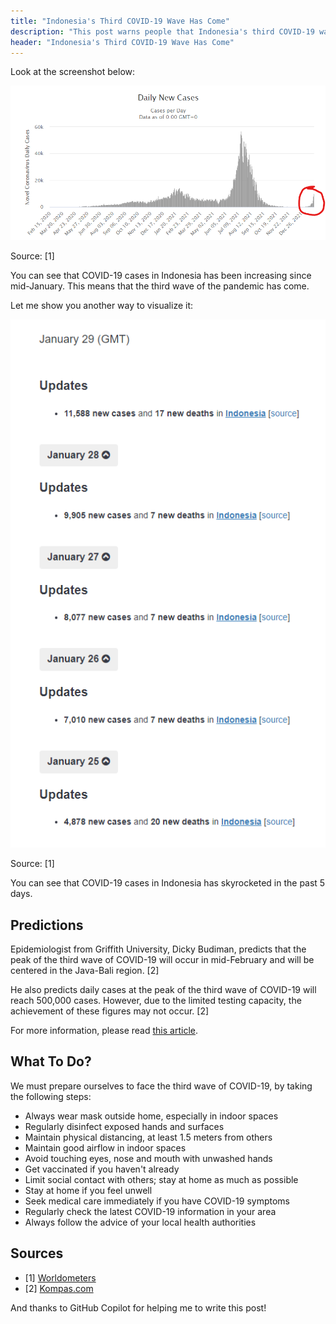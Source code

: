 ```yaml
---
title: "Indonesia's Third COVID-19 Wave Has Come"
description: "This post warns people that Indonesia's third COVID-19 wave has come"
header: "Indonesia's Third COVID-19 Wave Has Come"
---
```


Look at the screenshot below:

![](img/covid-19-cases-graph.png)

Source: [1]

You can see that COVID-19 cases in Indonesia has been increasing since mid-January. This means that the third wave of the pandemic has come.

Let me show you another way to visualize it:

![](img/covid-19-cases-5-days.png)

Source: [1]

You can see that COVID-19 cases in Indonesia has skyrocketed in the past 5 days.

## Predictions

Epidemiologist from Griffith University, Dicky Budiman, predicts that the peak of the third wave of COVID-19 will occur in mid-February and will be centered in the Java-Bali region. [2]

He also predicts daily cases at the peak of the third wave of COVID-19 will reach 500,000 cases. However, due to the limited testing capacity, the achievement of these figures may not occur. [2]

For more information, please read [this article](https://www.kompas.com/sains/read/2022/01/28/090300923/kasus-covid-19-melonjak-epidemiolog-ingatkan-ancaman-gelombang-ketiga?page=all).

## What To Do?

We must prepare ourselves to face the third wave of COVID-19, by taking the following steps:
- Always wear mask outside home, especially in indoor spaces
- Regularly disinfect exposed hands and surfaces
- Maintain physical distancing, at least 1.5 meters from others
- Maintain good airflow in indoor spaces
- Avoid touching eyes, nose and mouth with unwashed hands
- Get vaccinated if you haven't already
- Limit social contact with others; stay at home as much as possible
- Stay at home if you feel unwell
- Seek medical care immediately if you have COVID-19 symptoms
- Regularly check the latest COVID-19 information in your area
- Always follow the advice of your local health authorities

## Sources

- [1] [Worldometers](https://www.worldometers.info/coronavirus/country/indonesia/)
- [2] [Kompas.com](https://www.kompas.com/sains/read/2022/01/28/090300923/kasus-covid-19-melonjak-epidemiolog-ingatkan-ancaman-gelombang-ketiga?page=all)

And thanks to GitHub Copilot for helping me to write this post!